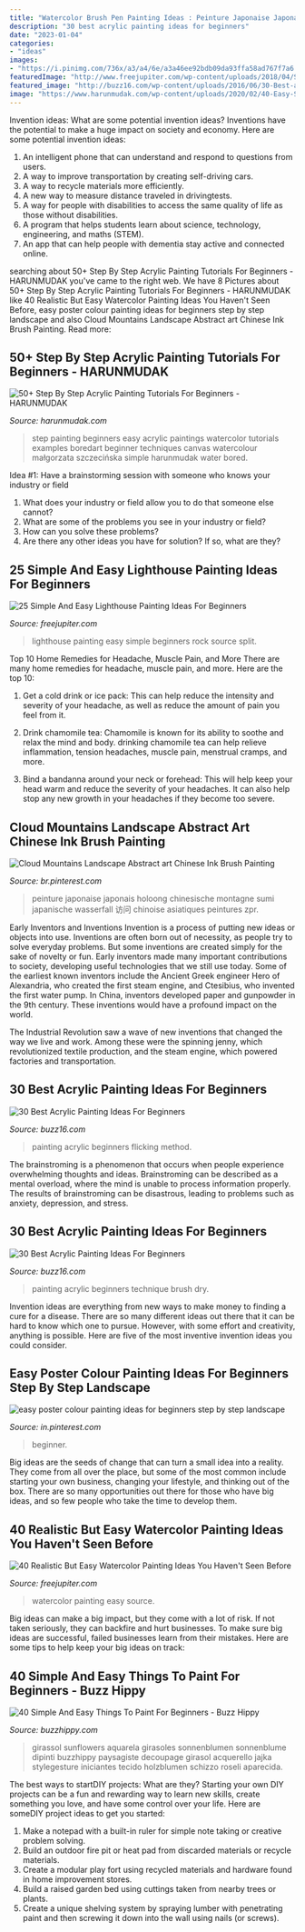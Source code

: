 ```yaml
---
title: "Watercolor Brush Pen Painting Ideas : Peinture Japonaise Japonais Holoong Chinesische Montagne Sumi Japanische Wasserfall 访问 Chinoise Asiatiques Peintures Zpr"
description: "30 best acrylic painting ideas for beginners"
date: "2023-01-04"
categories:
- "ideas"
images:
- "https://i.pinimg.com/736x/a3/a4/6e/a3a46ee92bdb09da93ffa58ad767f7a6.jpg"
featuredImage: "http://www.freejupiter.com/wp-content/uploads/2018/04/Simple-And-Easy-Lighthouse-Painting-Ideas-9.jpg"
featured_image: "http://buzz16.com/wp-content/uploads/2016/06/30-Best-acrylic-painting-ideas-For-Beginners-6.jpg"
image: "https://www.harunmudak.com/wp-content/uploads/2020/02/40-Easy-Step-by-Step-Painting-Examples-for-Beginners-19.jpg"
---
```



Invention ideas: What are some potential invention ideas?
Inventions have the potential to make a huge impact on society and economy. Here are some potential invention ideas:
1. An intelligent phone that can understand and respond to questions from users. 
2. A way to improve transportation by creating self-driving cars. 
3. A way to recycle materials more efficiently. 
4. A new way to measure distance traveled in drivingtests. 
5. A way for people with disabilities to access the same quality of life as those without disabilities. 
6. A program that helps students learn about science, technology, engineering, and maths (STEM). 
7. An app that can help people with dementia stay active and connected online.

	

		
searching about 50+ Step By Step Acrylic Painting Tutorials For Beginners - HARUNMUDAK you've came to the right web. We have 8 Pictures about 50+ Step By Step Acrylic Painting Tutorials For Beginners - HARUNMUDAK like 40 Realistic But Easy Watercolor Painting Ideas You Haven&#039;t Seen Before, easy poster colour painting ideas for beginners step by step landscape and also Cloud Mountains Landscape Abstract art Chinese Ink Brush Painting. Read more:
		
    
## 50+ Step By Step Acrylic Painting Tutorials For Beginners - HARUNMUDAK

<img loading=lazy src="https://www.harunmudak.com/wp-content/uploads/2020/02/40-Easy-Step-by-Step-Painting-Examples-for-Beginners-19.jpg" onerror="this.onerror=null;this.src='https://tse3.mm.bing.net/th?id=OIP.zEsyfmCjwxpQwxFt3KBUDAHaKt&amp;pid=15.1';" alt="50+ Step By Step Acrylic Painting Tutorials For Beginners - HARUNMUDAK">

_Source: harunmudak.com_

>step painting beginners easy acrylic paintings watercolor tutorials examples boredart beginner techniques canvas watercolour małgorzata szczecińska simple harunmudak water bored. 

	

Idea #1: Have a brainstorming session with someone who knows your industry or field
1. What does your industry or field allow you to do that someone else cannot? 
2. What are some of the problems you see in your industry or field? 
3. How can you solve these problems? 
4. Are there any other ideas you have for solution? If so, what are they?

    
## 25 Simple And Easy Lighthouse Painting Ideas For Beginners

<img loading=lazy src="http://www.freejupiter.com/wp-content/uploads/2018/04/Simple-And-Easy-Lighthouse-Painting-Ideas-9.jpg" onerror="this.onerror=null;this.src='https://tse2.mm.bing.net/th?id=OIP.V0uB0cHPC17xyFkzSKfEEAHaM1&amp;pid=15.1';" alt="25 Simple And Easy Lighthouse Painting Ideas For Beginners">

_Source: freejupiter.com_

>lighthouse painting easy simple beginners rock source split. 

	

Top 10 Home Remedies for Headache, Muscle Pain, and More
There are many home remedies for headache, muscle pain, and more. Here are the top 10:
1. Get a cold drink or ice pack: This can help reduce the intensity and severity of your headache, as well as reduce the amount of pain you feel from it.

2. Drink chamomile tea: Chamomile is known for its ability to soothe and relax the mind and body. drinking chamomile tea can help relieve inflammation, tension headaches, muscle pain, menstrual cramps, and more.

3. Bind a bandanna around your neck or forehead: This will help keep your head warm and reduce the severity of your headaches. It can also help stop any new growth in your headaches if they become too severe.


    
## Cloud Mountains Landscape Abstract Art Chinese Ink Brush Painting

<img loading=lazy src="https://i.pinimg.com/736x/8a/02/61/8a0261f28cc781f0325c9fc9eb4c4560.jpg" onerror="this.onerror=null;this.src='https://tse4.mm.bing.net/th?id=OIP.iZl-q-OJvd-zfnj4-FFY7QHaL0&amp;pid=15.1';" alt="Cloud Mountains Landscape Abstract art Chinese Ink Brush Painting">

_Source: br.pinterest.com_

>peinture japonaise japonais holoong chinesische montagne sumi japanische wasserfall 访问 chinoise asiatiques peintures zpr. 

	

Early Inventors and Inventions
Invention is a process of putting new ideas or objects into use. Inventions are often born out of necessity, as people try to solve everyday problems. But some inventions are created simply for the sake of novelty or fun. Early inventors made many important contributions to society, developing useful technologies that we still use today.
Some of the earliest known inventors include the Ancient Greek engineer Hero of Alexandria, who created the first steam engine, and Ctesibius, who invented the first water pump. In China, inventors developed paper and gunpowder in the 9th century. These inventions would have a profound impact on the world.

The Industrial Revolution saw a wave of new inventions that changed the way we live and work. Among these were the spinning jenny, which revolutionized textile production, and the steam engine, which powered factories and transportation.

    
## 30 Best Acrylic Painting Ideas For Beginners

<img loading=lazy src="http://buzz16.com/wp-content/uploads/2016/06/30-Best-acrylic-painting-ideas-For-Beginners-13.jpg" onerror="this.onerror=null;this.src='https://tse2.mm.bing.net/th?id=OIP.05KrmS2C-JuFODUKmgtIPwHaJp&amp;pid=15.1';" alt="30 Best Acrylic Painting Ideas For Beginners">

_Source: buzz16.com_

>painting acrylic beginners flicking method. 

	

The brainstroming is a phenomenon that occurs when people experience overwhelming thoughts and ideas. Brainstroming can be described as a mental overload, where the mind is unable to process information properly. The results of brainstroming can be disastrous, leading to problems such as anxiety, depression, and stress.

    
## 30 Best Acrylic Painting Ideas For Beginners

<img loading=lazy src="http://buzz16.com/wp-content/uploads/2016/06/30-Best-acrylic-painting-ideas-For-Beginners-6.jpg" onerror="this.onerror=null;this.src='https://tse2.mm.bing.net/th?id=OIP.2xNiqjRnckJrs62vgTSCMgHaJ3&amp;pid=15.1';" alt="30 Best Acrylic Painting Ideas For Beginners">

_Source: buzz16.com_

>painting acrylic beginners technique brush dry. 

	

Invention ideas are everything from new ways to make money to finding a cure for a disease. There are so many different ideas out there that it can be hard to know which one to pursue. However, with some effort and creativity, anything is possible. Here are five of the most inventive invention ideas you could consider.

    
## Easy Poster Colour Painting Ideas For Beginners Step By Step Landscape

<img loading=lazy src="https://i.pinimg.com/736x/a3/a4/6e/a3a46ee92bdb09da93ffa58ad767f7a6.jpg" onerror="this.onerror=null;this.src='https://tse2.mm.bing.net/th?id=OIP.pUfdY2BHaw0OUs_qvvJ4iwHaFj&amp;pid=15.1';" alt="easy poster colour painting ideas for beginners step by step landscape">

_Source: in.pinterest.com_

>beginner. 

	

Big ideas are the seeds of change that can turn a small idea into a reality. They come from all over the place, but some of the most common include starting your own business, changing your lifestyle, and thinking out of the box. There are so many opportunities out there for those who have big ideas, and so few people who take the time to develop them.

    
## 40 Realistic But Easy Watercolor Painting Ideas You Haven&#039;t Seen Before

<img loading=lazy src="http://www.freejupiter.com/wp-content/uploads/2018/07/Easy-Watercolor-Painting-Ideas-4.jpg" onerror="this.onerror=null;this.src='https://tse1.mm.bing.net/th?id=OIP.yewejmFWRBboNFlsZpjvqwHaKd&amp;pid=15.1';" alt="40 Realistic But Easy Watercolor Painting Ideas You Haven&#039;t Seen Before">

_Source: freejupiter.com_

>watercolor painting easy source. 

	

Big ideas can make a big impact, but they come with a lot of risk. If not taken seriously, they can backfire and hurt businesses. To make sure big ideas are successful, failed businesses learn from their mistakes. Here are some tips to help keep your big ideas on track:

    
## 40 Simple And Easy Things To Paint For Beginners - Buzz Hippy

<img loading=lazy src="http://buzzhippy.com/wp-content/uploads/2019/11/Simple-And-Easy-Painting-Ideas-For-Beginners-3-1.jpg" onerror="this.onerror=null;this.src='https://tse1.mm.bing.net/th?id=OIP.LFZCjjCJ9aT6B3cN18Md4QHaK2&amp;pid=15.1';" alt="40 Simple And Easy Things To Paint For Beginners - Buzz Hippy">

_Source: buzzhippy.com_

>girassol sunflowers aquarela girasoles sonnenblumen sonnenblume dipinti buzzhippy paysagiste decoupage girasol acquerello jajka stylegesture iniciantes tecido holzblumen schizzo roseli aparecida. 

	

The best ways to startDIY projects: What are they?
Starting your own DIY projects can be a fun and rewarding way to learn new skills, create something you love, and have some control over your life. Here are someDIY project ideas to get you started: 
1. Make a notepad with a built-in ruler for simple note taking or creative problem solving.
2. Build an outdoor fire pit or heat pad from discarded materials or recycle materials. 
3. Create a modular play fort using recycled materials and hardware found in home improvement stores. 
4. Build a raised garden bed using cuttings taken from nearby trees or plants. 
5. Create a unique shelving system by spraying lumber with penetrating paint and then screwing it down into the wall using nails (or screws).

